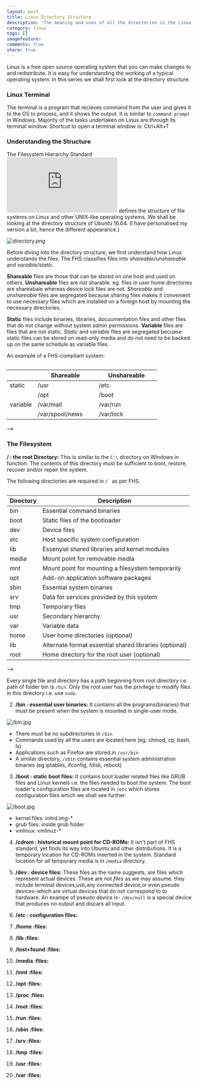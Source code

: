 ```yaml
---
layout: post
title: Linux Directory Structure
description: "The meaning and uses of all the directories in the Linux system"
category: linux
tags: []
imagefeature:
comments: true
share: true
---
```


Linux is a free open source operating system that you can make changes to and redistribute. It is easy for understanding the working of a typical operating system. In this series we shall first look at the directory structure.


### Linux Terminal
The terminal is a program that recieves command from the user and gives it to the OS to process, and it shows the output. It is similar to `command prompt` in Windows. Majority of the tasks undertaken on Linux are through its terminal window.
Shortcut to open a terminal window is: Ctrl+Alt+T


### Understanding the Structure
The Filesystem Hierarchy Standard ![FHS](http://www.pathname.com/fhs/pub/fhs-2.3.html) defines the structure of file systems on Linux and other UNIX-like operating systems. We shall be looking at the directory structure of Ubuntu 16.04. (I have personalised my version a bit, hence the different appearance.)

![directory.png](path)

Before diving into the directory structure, we first understand how Linux understands the files. The FHS classifies files into *shareable/unshareable* and *variable/static*.

**Shareable** files are those that can be stored on one host and used on others.
**Unshareable** files are not sharable.
eg. files in user home directories are shareabale whereas device lock files are not.
*Shareable* and *unshareable* files are segregated because sharing files makes it convenient to use necessary files which are installed on a foreign host by mounting the necessary directories.

**Static** files include binaries, libraries, docuumentation files and other files that do not change without system admin permissions.
**Variable** files are files that are not static.
*Static* and *variable* files are segregated becuase static files can be stored on read-only media and do not need to be backed up on the same schedule as  variable files.

An example of a FHS-compliant system:
<div class="row">
    <div class="large-12 columns">
        <table>
  <thead>
    <tr>
      <th></th>
      <th width="150">Shareable</th>
      <th width="150">Unshareable</th>
    </tr>
  </thead>
  <tbody>
    <tr>
      <td>static</td>
      <td>/usr</td>
      <td>/etc</td>
    </tr>
    <tr>
      <td></td>
      <td>/opt</td>
      <td>/boot</td>
    </tr>
    <tr>
      <td>variable</td>
      <td>/var/mail</td>
      <td>/var/run</td>
    </tr>
    <tr>
      <td></td>
      <td>/var/spool/news</td>
      <td>/var/lock</td>
    </tr>
  </tbody>
</table>
    </div>
</div> -->


### The Filesystem

**/ : the root Directory:**
This is similar to the `C:\` directory on Windows in function. The contents of this directory must be sufficient to boot, restore, recover and/or repair the system.

The following directories are required in `/ ` as per FHS.
<div class="row">
    <div class="large-12 columns">
        <table>
  <thead>
    <tr>
      <th>Directory</th>
      <th>Description</th>
    </tr>
  </thead>
  <tbody>
    <tr>
      <td>bin</td>
      <td>Essential command binaries</td>
    </tr>
    <tr>
      <td>boot</td>
      <td>Static files of the bootloader</td>
    </tr>
    <tr>
      <td>dev</td>
      <td>Device files</td>
    </tr>
    <tr>
      <td>etc</td>
      <td>Host specific system configuration</td>
    </tr>
    <tr>
      <td>lib</td>
      <td>Essenyial shared libraries and kernel modules</td>
    </tr>
    <tr>
      <td>media</td>
      <td>Mount point for removable media</td>
    </tr>
    <tr>
      <td>mnt</td>
      <td>Mount point for mounting a filesystem temporarily</td>
    </tr>
    <tr>
      <td>opt</td>
      <td>Add-on application software packages</td>
    </tr>
    <tr>
      <td>sbin</td>
      <td>Essential system binaries</td>
    </tr>
    <tr>
      <td>srv</td>
      <td>Data for services provided by this system</td>
    </tr>
    <tr>
      <td>tmp</td>
      <td>Temporary files</td>
    </tr>
    <tr>
      <td>usr</td>
      <td>Secondary hierarchy</td>
    </tr>
    <tr>
      <td>var</td>
      <td>Variable data</td>
    </tr>
    <tr>
      <td>home</td>
      <td>User home directories (optional)</td>
    </tr>
    <tr>
      <td>lib</td>
      <td>Alternate format essential shared libraries (optional)</td>
    </tr>
    <tr>
      <td>root</td>
      <td>Home directory for the root user (optional)</td>
    </tr>    

  </tbody>
</table>
    </div>
</div> -->


Every single file and directory has a path beginning from root directory i.e. path of folder bin is `/bin`. Only the root user has the privilege to modify files in this directory i.e. use `sudo`.


2. **/bin : essential user binaries:**
 It contains all the programs(binaries) that must be present when the system is mounted in single-user mode.

 ![/bin.jpg](path)

 * There must be no subdirectories in `/bin`
 * Commands used by all the users are located here (eg. chmod, cp, bash, ls)
 * Applications such as Firefox are stored in `/usr/bin`
 * A similar directory, `/sbin` contains essential system administration binaries (eg iptables, ifconfig, fdisk, reboot)


3. **/boot : static boot files:**
It contains boot loader related files like GRUB files and Linux kernels i.e. the files needed to boot the system. The boot loader's configuration files are located in `/etc` which stores configuration files which we shall see further.

![/boot.jpg](path)

* kernel files: initrd.img-*
* grub files: inside grub folder
* vmlinux: vmlinuz-*


4. **/cdrom : historical mount point for CD-ROMs:**
It isn't part of FHS standard, yet finds its way into Ubuntu and other distributions. It is a temporary location for CD-ROMs inserted in the system.
Standard location for *all* temporary media is in `/media` directory.


5. **/dev : device files:**
These files as the name suggests, are files which represent actual devices. These are not *files* as we may assume.  they include terminal devices,usb,any connected device,or even pseudo devices-which are virtual devices that do not correspond to to hardware. An exampe of pseudo device is- `/dev/null` is a special device that produces no output and discars all input.


6. **/etc : configuration files:**

7. **/home :files:**
8. **/lib :files:**
9. **/lost+found :files:**
10. **/media :files:**
11. **/mnt :files:**
12. **/opt :files:**
13. **/proc :files:**
14. **/root :files:**
15. **/run :files:**
16. **/sbin :files:**
17. **/srv :files:**
18. **/tmp :files:**
19. **/usr :files:**
20. **/var :files:**


<!-- ## Tables

<div class="row">
    <div class="large-12 columns">
        <table>
  <thead>
    <tr>
      <th width="200">Table Header</th>
      <th>Table Header</th>
      <th width="150">Table Header</th>
      <th width="150">Table Header</th>
    </tr>
  </thead>
  <tbody>
    <tr>
      <td>Content Goes Here</td>
      <td>This is longer content Donec id elit non mi porta gravida at eget metus.</td>
      <td>Content Goes Here</td>
      <td>Content Goes Here</td>
    </tr>
    <tr>
      <td>Content Goes Here</td>
      <td>This is longer Content Goes Here Donec id elit non mi porta gravida at eget metus.</td>
      <td>Content Goes Here</td>
      <td>Content Goes Here</td>
    </tr>
    <tr>
      <td>Content Goes Here</td>
      <td>This is longer Content Goes Here Donec id elit non mi porta gravida at eget metus.</td>
      <td>Content Goes Here</td>
      <td>Content Goes Here</td>
    </tr>
  </tbody>
</table>
    </div>
</div> -->

<!-- ## Code Snippets

Syntax highlighting via Pygments

{% highlight css %}
#container {
  float: left;
  margin: 0 -240px 0 0;
  width: 100%;
}
{% endhighlight %}

## Buttons

Make any link standout more when applying the `button` class.

<a href="#" class="button">Default Button</a> -->
